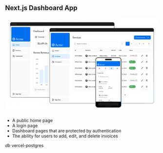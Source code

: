 ## Next.js Dashboard App


![Dashboard App image](public/image.png)

- A public home page
- A login page
- Dashboard pages that are protected by authentication
- The ability for users to add, edit, and delete invoices

*db*
vercel-postgres
